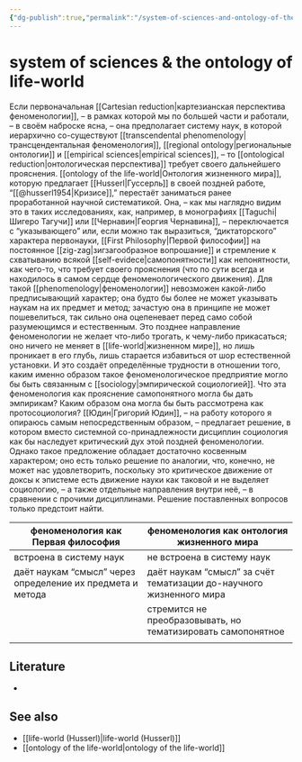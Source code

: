 ```yaml
---
{"dg-publish":true,"permalink":"/system-of-sciences-and-ontology-of-the-life-world/","dgHomeLink":false,"dgPassFrontmatter":false}
---
```


# system of sciences & the ontology of life-world
Если первоначальная [[Cartesian reduction|картезианская перспектива феноменологии]], – в рамках которой мы по большей части и работали, – в своём наброске ясна, – она предполагает систему наук, в которой иерархично со-существуют [[transcendental phenomenology|трансцендентальная феноменология]], [[regional ontology|региональные онтологии]] и [[empirical sciences|empirical sciences]], – то [[ontological reduction|онтологическая перспектива]] требует своего дальнейшего прояснения. [[ontology of the life-world|Онтология жизненного мира]], которую предлагает [[Husserl|Гуссерль]] в своей поздней работе, “[[@husserl1954|Кризисе]],” перестаёт заниматься ранее проработанной научной систематикой. Она, – как мы наглядно видим это в таких исследованиях, как, например, в монографиях [[Taguchi|Шигеро Тагучи]] или [[Чернавин|Георгия Чернавина]],  – переключается с “указывающего” или, если можно так выразиться, “диктаторского” характера первонауки, [[First Philosophy|Первой философии]] на постоянное [[zig-zag|зигзагообразное вопрошание]] и стремление к схватыванию всякой [[self-evidece|самопонятности]] как непонятности, как чего-то, что требует своего прояснения (что по сути всегда и находилось в самом сердце феноменологического движения).  Для такой [[phenomenology|феноменологии]] невозможен какой-либо предписывающий характер; она будто бы более не может указывать наукам на их предмет и метод; зачастую она в принципе не может пошевелиться, так сильно она оцепеневает перед само собой разумеющимся и естественным. Это позднее направление феноменологии не желает что-либо трогать, к чему-либо прикасаться; оно ничего не меняет в [[life-world|жизненном мире]], но лишь проникает в его глубь, лишь старается избавиться от шор естественной установки. И это создаёт определённые трудности в отношении того, каким именно образом такое феноменологическое предприятие могло бы быть связанным с [[sociology|эмпирической социологией]]. Что эта феноменология как прояснение самопонятного могла бы дать эмпирикам? Каким образом она могла бы быть рассмотрена как протосоциология? [[Юдин|Григорий Юдин]], – на работу которого я опираюсь самым непосредственным образом, – предлагает решение, в котором вместо системной со-принадлежности дисциплин социология как бы наследует критический дух этой поздней феноменологии. Однако такое предложение обладает достаточно косвенным характером; оно есть только решение по аналогии, что, конечно, не может нас удовлетворить, поскольку это критическое движение от доксы к эпистеме есть движение науки как таковой и не выделяет социологию, – а также отдельные направления внутри неё, – в сравнении с прочими дисциплинами. Решение поставленных вопросов только предстоит найти.

| феноменология как Первая философия                         | феноменология как онтология жизненного мира                         |
| ---------------------------------------------------------- | ------------------------------------------------------------------- |
| встроена в систему наук                                    | не встроена в систему наук                                          |
| даёт наукам “смысл” через определение их предмета и метода | даёт наукам “смысл” за счёт тематизации до-научного жизненного мира |
|                                                            | стремится не преобразовывать, но тематизировать самопонятное        |
|                                                            |                                                                     |


## Literature
- 


## See also
- [[life-world (Husserl)|life-world (Husserl)]]
- [[ontology of the life-world|ontology of the life-world]]